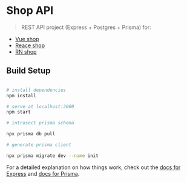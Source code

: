 # Shop API

> REST API project (Express + Postgres + Prisma) for: 
* [Vue shop](https://github.com/51fe/vue-shop)
* [Reace shop](https://github.com/51fe/react-shop)
* [RN shop](https://github.com/51fe/rn-shop)

## Build Setup
``` bash

# install dependencies
npm install

# serve at localhost:3000
npm start

# introsect prisma schema

npx prisma db pull

# generate prisma client

npx prisma migrate dev --name init

```

For a detailed explanation on how things work, check out the [docs for Express](https://expressjs.com/) and [docs for Prisma](https://www.prisma.io/docs).
